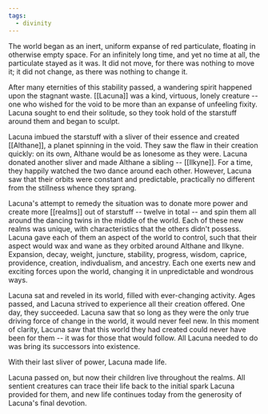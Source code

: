```yaml
---
tags:
  - divinity
---
```

The world began as an inert, uniform expanse of red particulate, floating in otherwise empty space. For an infinitely long time, and yet no time at all, the particulate stayed as it was. It did not move, for there was nothing to move it; it did not change, as there was nothing to change it.

After many eternities of this stability passed, a wandering spirit happened upon the stagnant waste. [[Lacuna]] was a kind, virtuous, lonely creature -- one who wished for the void to be more than an expanse of unfeeling fixity. Lacuna sought to end their solitude, so they took hold of the starstuff around them and began to sculpt.

Lacuna imbued the starstuff with a sliver of their essence and created [[Althane]], a planet spinning in the void. They saw the flaw in their creation quickly: on its own, Althane would be as lonesome as they were. Lacuna donated another sliver and made Althane a sibling -- [[Ilkyne]]. For a time, they happily watched the two dance around each other. However, Lacuna saw that their orbits were constant and predictable, practically no different from the stillness whence they sprang.

Lacuna's attempt to remedy the situation was to donate more power and create more [[realms]] out of starstuff -- twelve in total -- and spin them all around the dancing twins in the middle of the world. Each of these new realms was unique, with characteristics that the others didn't possess. Lacuna gave each of them an aspect of the world to control, such that their aspect would wax and wane as they orbited around Althane and Ilkyne. Expansion, decay, weight, juncture, stability, progress, wisdom, caprice, providence, creation, indivdualism, and ancestry. Each one exerts new and exciting forces upon the world, changing it in unpredictable and wondrous ways.

Lacuna sat and reveled in its world, filled with ever-changing activity. Ages passed, and Lacuna strived to experience all their creation offered. One day, they succeeded. Lacuna saw that so long as they were the only true driving force of change in the world, it would never feel new. In this moment of clarity, Lacuna saw that this world they had created could never have been for them -- it was for those that would follow. All Lacuna needed to do was bring its successors into existence.

With their last sliver of power, Lacuna made life.

Lacuna passed on, but now their children live throughout the realms. All sentient creatures can trace their life back to the initial spark Lacuna provided for them, and new life continues today from the generosity of Lacuna's final devotion.